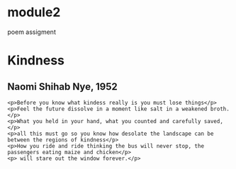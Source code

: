 # module2
poem assigment
<!DOCTYPE html>

<html lang="en">

<head>
    <link rel="stylesheet" href="poem.css">
    <title> poem </title>
    <meta charset="UTF-8">
	<!-- this is an assigment -->
</head>
<body>
    <h1>Kindness</h1>  
    <h2>Naomi Shihab Nye, 1952</h2> 

    <p>Before you know what kindess really is you must lose things</p>
    <p>Feel the future dissolve in a moment like salt in a weakened broth.</p>
    <p>What you held in your hand, what you counted and carefully saved,</p>
    <p>all this must go so you know how desolate the landscape can be between the regions of kindness</p>
    <p>How you ride and ride thinking the bus will never stop, the passengers eating maize and chicken</p>
    <p> will stare out the window forever.</p>
</body>
	<script>
		//comment
		//this is an assigment
	</script>

</html>
